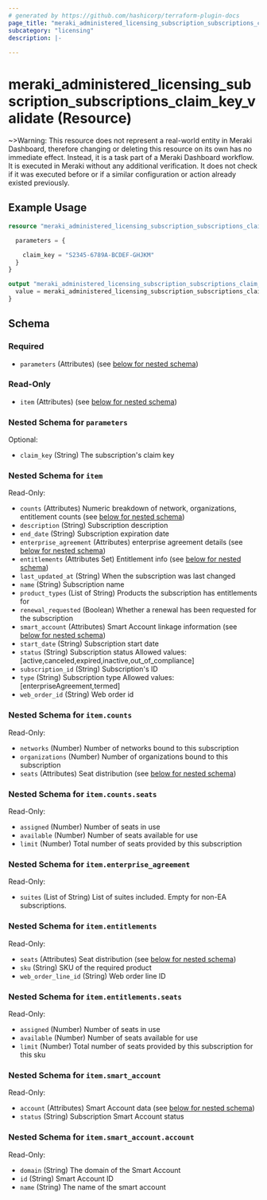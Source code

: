 ```yaml
---
# generated by https://github.com/hashicorp/terraform-plugin-docs
page_title: "meraki_administered_licensing_subscription_subscriptions_claim_key_validate Resource - terraform-provider-meraki"
subcategory: "licensing"
description: |-
  
---
```


# meraki_administered_licensing_subscription_subscriptions_claim_key_validate (Resource)





~>Warning: This resource does not represent a real-world entity in Meraki Dashboard, therefore changing or deleting this resource on its own has no immediate effect. Instead, it is a task part of a Meraki Dashboard workflow. It is executed in Meraki without any additional verification. It does not check if it was executed before or if a similar configuration or action 
already existed previously.


## Example Usage

```terraform
resource "meraki_administered_licensing_subscription_subscriptions_claim_key_validate" "example" {

  parameters = {

    claim_key = "S2345-6789A-BCDEF-GHJKM"
  }
}

output "meraki_administered_licensing_subscription_subscriptions_claim_key_validate_example" {
  value = meraki_administered_licensing_subscription_subscriptions_claim_key_validate.example
}
```

<!-- schema generated by tfplugindocs -->
## Schema

### Required

- `parameters` (Attributes) (see [below for nested schema](#nestedatt--parameters))

### Read-Only

- `item` (Attributes) (see [below for nested schema](#nestedatt--item))

<a id="nestedatt--parameters"></a>
### Nested Schema for `parameters`

Optional:

- `claim_key` (String) The subscription's claim key


<a id="nestedatt--item"></a>
### Nested Schema for `item`

Read-Only:

- `counts` (Attributes) Numeric breakdown of network, organizations, entitlement counts (see [below for nested schema](#nestedatt--item--counts))
- `description` (String) Subscription description
- `end_date` (String) Subscription expiration date
- `enterprise_agreement` (Attributes) enterprise agreement details (see [below for nested schema](#nestedatt--item--enterprise_agreement))
- `entitlements` (Attributes Set) Entitlement info (see [below for nested schema](#nestedatt--item--entitlements))
- `last_updated_at` (String) When the subscription was last changed
- `name` (String) Subscription name
- `product_types` (List of String) Products the subscription has entitlements for
- `renewal_requested` (Boolean) Whether a renewal has been requested for the subscription
- `smart_account` (Attributes) Smart Account linkage information (see [below for nested schema](#nestedatt--item--smart_account))
- `start_date` (String) Subscription start date
- `status` (String) Subscription status
                                          Allowed values: [active,canceled,expired,inactive,out_of_compliance]
- `subscription_id` (String) Subscription's ID
- `type` (String) Subscription type
                                          Allowed values: [enterpriseAgreement,termed]
- `web_order_id` (String) Web order id

<a id="nestedatt--item--counts"></a>
### Nested Schema for `item.counts`

Read-Only:

- `networks` (Number) Number of networks bound to this subscription
- `organizations` (Number) Number of organizations bound to this subscription
- `seats` (Attributes) Seat distribution (see [below for nested schema](#nestedatt--item--counts--seats))

<a id="nestedatt--item--counts--seats"></a>
### Nested Schema for `item.counts.seats`

Read-Only:

- `assigned` (Number) Number of seats in use
- `available` (Number) Number of seats available for use
- `limit` (Number) Total number of seats provided by this subscription



<a id="nestedatt--item--enterprise_agreement"></a>
### Nested Schema for `item.enterprise_agreement`

Read-Only:

- `suites` (List of String) List of suites included. Empty for non-EA subscriptions.


<a id="nestedatt--item--entitlements"></a>
### Nested Schema for `item.entitlements`

Read-Only:

- `seats` (Attributes) Seat distribution (see [below for nested schema](#nestedatt--item--entitlements--seats))
- `sku` (String) SKU of the required product
- `web_order_line_id` (String) Web order line ID

<a id="nestedatt--item--entitlements--seats"></a>
### Nested Schema for `item.entitlements.seats`

Read-Only:

- `assigned` (Number) Number of seats in use
- `available` (Number) Number of seats available for use
- `limit` (Number) Total number of seats provided by this subscription for this sku



<a id="nestedatt--item--smart_account"></a>
### Nested Schema for `item.smart_account`

Read-Only:

- `account` (Attributes) Smart Account data (see [below for nested schema](#nestedatt--item--smart_account--account))
- `status` (String) Subscription Smart Account status

<a id="nestedatt--item--smart_account--account"></a>
### Nested Schema for `item.smart_account.account`

Read-Only:

- `domain` (String) The domain of the Smart Account
- `id` (String) Smart Account ID
- `name` (String) The name of the smart account
